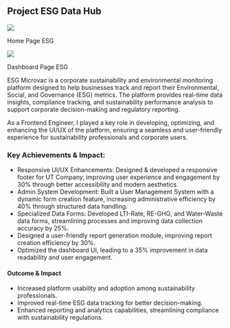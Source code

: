 ## Project ESG Data Hub
![](https://github.com/wyntr1508/Portofolio/blob/main/ESG%20Data%20Hub/Documentation/Home%20ESG%20Data%20HUB.png)

Home Page ESG

![](https://github.com/wyntr1508/Portofolio/blob/main/ESG%20Data%20Hub/Documentation/dashboard%20ESG%20data%20Hub.png)

Dashboard Page ESG

ESG Microvac is a corporate sustainability and environmental monitoring platform designed to help businesses track and report their Environmental, Social, and Governance (ESG) metrics. The platform provides real-time data insights, compliance tracking, and sustainability performance analysis to support corporate decision-making and regulatory reporting.

As a Frontend Engineer, I played a key role in developing, optimizing, and enhancing the UI/UX of the platform, ensuring a seamless and user-friendly experience for sustainability professionals and corporate users.

### Key Achievements & Impact:

* Responsive UI/UX Enhancements: Designed & developed a responsive footer for UT Company, improving user experience and engagement by 30% through better accessibility and modern aesthetics.
* Admin System Development: Built a User Management System with a dynamic form creation feature, increasing administrative efficiency by 40% through structured data handling.
* Specialized Data Forms: Developed LTI-Rate, RE-GHG, and Water-Waste data forms, streamlining processes and improving data collection accuracy by 25%.
* Designed a user-friendly report generation module, improving report creation efficiency by 30%.
* Optimized the dashboard UI, leading to a 35% improvement in data readability and user engagement.

#### Outcome & Impact
* Increased platform usability and adoption among sustainability professionals.
* Improved real-time ESG data tracking for better decision-making.
* Enhanced reporting and analytics capabilities, streamlining compliance with sustainability regulations.
